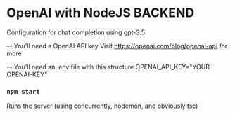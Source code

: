# OpenAI with NodeJS BACKEND
Configuration for chat completion using gpt-3.5

-- You'll need a OpenAI API key
    Visit https://openai.com/blog/openai-api for more

-- You'll need an .env file with this structure
    OPENAI_API_KEY="YOUR-OPENAI-KEY"

### `npm start`
Runs the server (using concurrently, nodemon, and obviously tsc)